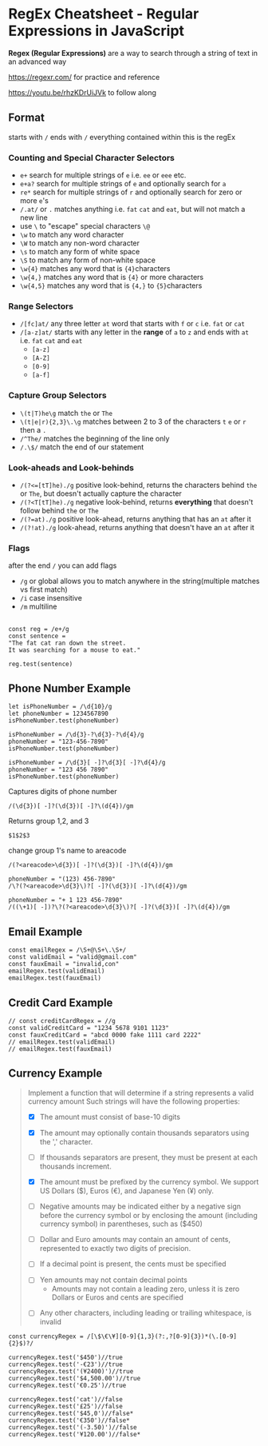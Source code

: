 # RegEx Cheatsheet - Regular Expressions in JavaScript

<b>Regex (Regular Expressions)</b> are a way to search through a string of text in an advanced way

https://regexr.com/ for practice and reference

https://youtu.be/rhzKDrUiJVk to follow along
## Format 
starts with `/` ends with `/` everything contained within this is the regEx
### Counting and Special Character Selectors
- `e+` search for multiple strings of `e` i.e. `ee` or `eee` etc.
- `e+a?` search for multiple strings of `e` and optionally search for `a`
- `re*` search for multiple strings of `r` and optionally search for zero or more `e`'s
- `/.at/` or `.` matches anything i.e. `fat` `cat` and `eat`, but will not match a new line
- use `\` to "escape" special characters `\@`
- `\w` to match any word character
- `\W` to match any non-word character
- `\s` to match any form of white space
- `\S` to match any form of non-white space
- `\w{4}` matches any word that is `{4}`characters
- `\w{4,}` matches any word that is `{4}` or more characters
- `\w{4,5}` matches any word that is `{4,}` to `{5}`characters
### Range Selectors
- `/[fc]at/` any three letter `at` word that starts with `f` or `c` i.e. `fat` or `cat`
- `/[a-z]at/` starts with any letter in the <b>range</b> of `a` to `z` and ends with `at` i.e. `fat` `cat` and `eat`
  - `[a-z]`
  - `[A-Z]`
  - `[0-9]`
  - `[a-f]` 
### Capture Group Selectors
- `\(t|T)he\g` match `the` or `The` 
- `\(t|e|r){2,3}\.\g` matches between 2 to 3 of the characters `t` `e` or `r` then a `.`
- `/^The/` matches the beginning of the line only
- `/.\$/` match the end of our statement
### Look-aheads and Look-behinds
- `/(?<=[tT]he)./g` positive look-behind, returns the characters behind `the` or `The`, but doesn't actually capture the character
- `/(?<T[tT]he)./g` negative look-behind, returns <b>everything</b> that doesn't follow behind `the` or `The`
- `/(?=at)./g` positive look-ahead, returns anything that has an `at` after it
- `/(?!at)./g` look-ahead, returns anything that doesn't have an `at` after it
### Flags
after the end `/` you can add flags
- `/g` or global allows you to match anywhere in the string(multiple matches vs first match)
- `/i` case insensitive 
- `/m` multiline
##
````
const reg = /e+/g
const sentence = 
"The fat cat ran down the street.  
It was searching for a mouse to eat."

reg.test(sentence)
````
## Phone Number Example
````
let isPhoneNumber = /\d{10}/g
let phoneNumber = 1234567890
isPhoneNumber.test(phoneNumber)

isPhoneNumber = /\d{3}-?\d{3}-?\d{4}/g
phoneNumber = "123-456-7890"
isPhoneNumber.test(phoneNumber)

isPhoneNumber = /\d{3}[ -]?\d{3}[ -]?\d{4}/g
phoneNumber = "123 456 7890"
isPhoneNumber.test(phoneNumber)
````
Captures digits of phone number
````
/(\d{3})[ -]?(\d{3})[ -]?\(d{4})/gm
````
Returns group 1,2, and 3
````
$1$2$3
````
change group 1's name to areacode
````
/(?<areacode>\d{3})[ -]?(\d{3})[ -]?\(d{4})/gm
````
````
phoneNumber = "(123) 456-7890"
/\?(?<areacode>\d{3}\)?[ -]?(\d{3})[ -]?\(d{4})/gm
````
````
phoneNumber = "+ 1 123 456-7890"
/((\+1)[ -])?\?(?<areacode>\d{3}\)?[ -]?(\d{3})[ -]?\(d{4})/gm
````


## Email Example
````
const emailRegex = /\S+@\S+\.\S+/
const validEmail = "valid@gmail.com"
const fauxEmail = "invalid,con"
emailRegex.test(validEmail)
emailRegex.test(fauxEmail)
````
## Credit Card Example
````
// const creditCardRegex = //g
const validCreditCard = "1234 5678 9101 1123"
const fauxCreditCard = "abcd 0000 fake 1111 card 2222"
// emailRegex.test(validEmail)
// emailRegex.test(fauxEmail)
````

## Currency Example
> Implement a function that will determine if a string represents a valid currency amount Such strings will have the following properties: 
> - [x] The amount must consist of base-10 digits 
>> 
> - [x] The amount may optionally contain thousands separators using the ',' character. 
>> 
> - [ ] If thousands separators are present, they must be present at each thousands increment.
>> 
> - [x] The amount must be prefixed by the currency symbol. We support US Dollars ($), Euros (€), and Japanese Yen (¥) only. 
>> 
> - [ ] Negative amounts may be indicated either by a negative sign before the currency symbol or by enclosing the amount (including currency symbol) in parentheses, such as ($450) 
>> 
> - [ ] Dollar and Euro amounts may contain an amount of cents, represented to exactly two digits of precision. 
>> 
> - [ ] If a decimal point is present, the cents must be specified 
>> 
> - [ ] Yen amounts may not contain decimal points 
>     - Amounts may not contain a leading zero, unless it is zero Dollars or Euros and cents are specified 
>> 
> - [ ] Any other characters, including leading or trailing whitespace, is invalid 
    
````
const currencyRegex = /[\$\€\¥][0-9]{1,3}(?:,?[0-9]{3})*(\.[0-9]{2}$)?/
    
currencyRegex.test('$450')//true
currencyRegex.test('-€23')//true
currencyRegex.test('(¥2400)')//true
currencyRegex.test('$4,500.00')//true
currencyRegex.test('€0.25')//true

currencyRegex.test('cat')//false
currencyRegex.test('£25')//false
currencyRegex.test('$45,0')//false*
currencyRegex.test('€350')//false*
currencyRegex.test('(-3.50)')//false
currencyRegex.test('¥120.00')//false*
````
